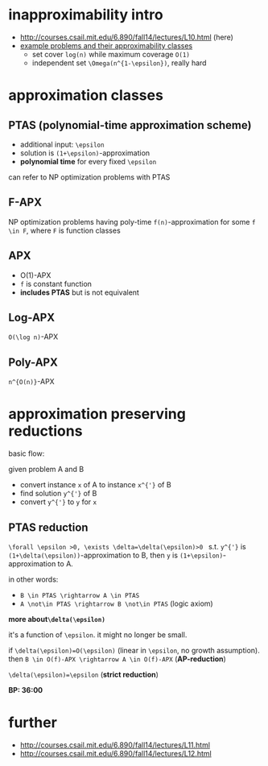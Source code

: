 # inapproximability intro

- http://courses.csail.mit.edu/6.890/fall14/lectures/L10.html (here)
- [example  problems and their approximability classes](http://courses.csail.mit.edu/6.890/fall14/lectures/L10_images.pdf)
  - set cover `log(n)` while maximum coverage `O(1)`
  - independent set `\Omega(n^{1-\epsilon})`, really hard

# approximation classes

## PTAS (polynomial-time approximation scheme)

- additional input: `\epsilon` 
- solution is `(1+\epsilon)`-approximation
- **polynomial time** for every fixed `\epsilon`

can refer to NP optimization problems with PTAS

## F-APX

NP optimization problems having poly-time `f(n)`-approximation for some `f \in F`, where `F` is function classes

## APX

-  O(1)-APX
- `f` is constant function 
- **includes PTAS** but is not equivalent

## Log-APX

`O(\log n)`-APX

## Poly-APX

`n^{O(n)}`-APX

# approximation preserving reductions

basic flow:

given problem A and B

- convert instance `x` of A to instance `x^{'}` of B
- find solution `y^{'}` of B
- convert `y^{'}` to `y` for `x`

## PTAS reduction

`\forall \epsilon >0, \exists \delta=\delta(\epsilon)>0 ` s.t. `y^{'}` is `(1+\delta(\epsilon))`-approximation to B, then `y` is `(1+\epsilon)`-approximation to A. 

in other words: 

- `B \in PTAS \rightarrow A \in PTAS`
- `A \not\in PTAS \rightarrow B \not\in PTAS` (logic axiom)


**more about`\delta(\epsilon)`**

it's a function of `\epsilon`. it might no longer be  small. 

if `\delta(\epsilon)=O(\epsilon)` (linear in `\epsilon`, no growth assumption). 
then `B \in O(f)-APX \rightarrow A \in O(f)-APX` (**AP-reduction**)

`\delta(\epsilon)=\epsilon` (**strict reduction**)

**BP: 36:00**


# further

- http://courses.csail.mit.edu/6.890/fall14/lectures/L11.html
- http://courses.csail.mit.edu/6.890/fall14/lectures/L12.html
